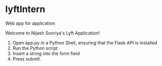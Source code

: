 # lyftIntern
Web app for application

Welcome to Nijash Sooriya's Lyft Application!

1. Open app.py in a Python Shell, ensuring that the Flask API is installed
2. Run the Python script
3. Insert a string into the form field
4. Press submit.
